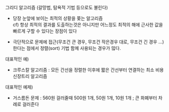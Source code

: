 그리디 알고리즘
(갈망법, 탐욕적 기법 등으로도 불린다)
- 당장 눈앞에 보이는 최적의 상황을 쫒는 알고리즘  
cf) 항상 최적의 결과를 도출하는것은 아니지만 어느정도 최적의 해에 근사한 값을
    빠르게 구할 수 있다는 장점이 있다

- 극단적으로 문제에 접근(무조건 큰 경우, 무조건 작은경우 대로, 무조건 긴 경우 ...)
  한다는 점에서 정렬(sort) 기법 함께 사용되는 경우가 많다.  

대표적인 예)
  - 크루스칼 알고리즘 : 모든 간선을 정렬한 이후에 짧은 간선부터 연결하는 최소 비용 신장트리 알고리즘

대표적인 예제)
- 거스름돈 문제
    : 560원 걸러줄때 500원 1개, 50원 1개, 10원 1개
    ; 큰 화폐부터 차례로 걸러준다


